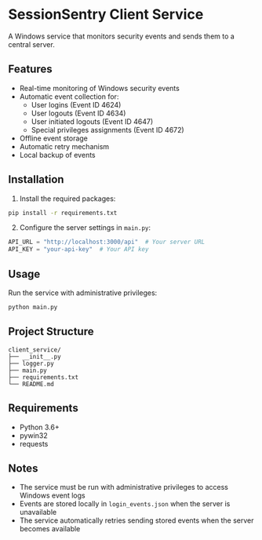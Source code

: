 # SessionSentry Client Service

A Windows service that monitors security events and sends them to a central server.

## Features

- Real-time monitoring of Windows security events
- Automatic event collection for:
  - User logins (Event ID 4624)
  - User logouts (Event ID 4634)
  - User initiated logouts (Event ID 4647)
  - Special privileges assignments (Event ID 4672)
- Offline event storage
- Automatic retry mechanism
- Local backup of events

## Installation

1. Install the required packages:
```bash
pip install -r requirements.txt
```

2. Configure the server settings in `main.py`:
```python
API_URL = "http://localhost:3000/api"  # Your server URL
API_KEY = "your-api-key"  # Your API key
```

## Usage

Run the service with administrative privileges:
```bash
python main.py
```

## Project Structure

```
client_service/
├── __init__.py
├── logger.py
├── main.py
├── requirements.txt
└── README.md
```

## Requirements

- Python 3.6+
- pywin32
- requests

## Notes

- The service must be run with administrative privileges to access Windows event logs
- Events are stored locally in `login_events.json` when the server is unavailable
- The service automatically retries sending stored events when the server becomes available 